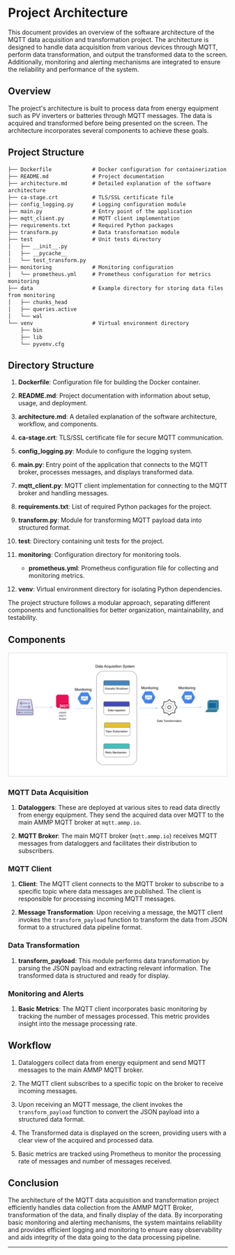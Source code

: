 # Project Architecture

This document provides an overview of the software architecture of the MQTT data acquisition and transformation project. The architecture is designed to handle data acquisition from various devices through MQTT, perform data transformation, and output the transformed data to the screen. Additionally, monitoring and alerting mechanisms are integrated to ensure the reliability and performance of the system.

## Overview

The project's architecture is built to process data from energy equipment such as PV inverters or batteries through MQTT messages. The data is acquired and transformed before being presented on the screen. The architecture incorporates several components to achieve these goals.

## Project Structure

```
├── Dockerfile             # Docker configuration for containerization
├── README.md              # Project documentation
├── architecture.md        # Detailed explanation of the software architecture
├── ca-stage.crt           # TLS/SSL certificate file
├── config_logging.py      # Logging configuration module
├── main.py                # Entry point of the application
├── mqtt_client.py         # MQTT client implementation
├── requirements.txt       # Required Python packages
├── transform.py           # Data transformation module
├── test                   # Unit tests directory
│   ├── __init__.py
│   ├── __pycache__
│   └── test_transform.py
├── monitoring             # Monitoring configuration
│   └── prometheus.yml     # Prometheus configuration for metrics monitoring
├── data                   # Example directory for storing data files from monitoring
│   ├── chunks_head
│   ├── queries.active
│   └── wal
└── venv                   # Virtual environment directory
    ├── bin
    ├── lib
    └── pyvenv.cfg
```

## Directory Structure

1. **Dockerfile**: Configuration file for building the Docker container.

2. **README.md**: Project documentation with information about setup, usage, and deployment.

3. **architecture.md**: A detailed explanation of the software architecture, workflow, and components.

4. **ca-stage.crt**: TLS/SSL certificate file for secure MQTT communication.

5. **config_logging.py**: Module to configure the logging system.

6. **main.py**: Entry point of the application that connects to the MQTT broker, processes messages, and displays transformed data.

7. **mqtt_client.py**: MQTT client implementation for connecting to the MQTT broker and handling messages.

8. **requirements.txt**: List of required Python packages for the project.

9. **transform.py**: Module for transforming MQTT payload data into structured format.

10. **test**: Directory containing unit tests for the project.

11. **monitoring**: Configuration directory for monitoring tools.

    - **prometheus.yml**: Prometheus configuration file for collecting and monitoring metrics.

12. **venv**: Virtual environment directory for isolating Python dependencies.

The project structure follows a modular approach, separating different components and functionalities for better organization, maintainability, and testability.

## Components
![Alt text](image.png)
### MQTT Data Acquisition

1. **Dataloggers**: These are deployed at various sites to read data directly from energy equipment. They send the acquired data over MQTT to the main AMMP MQTT broker at `mqtt.ammp.io`.

2. **MQTT Broker**: The main MQTT broker (`mqtt.ammp.io`) receives MQTT messages from dataloggers and facilitates their distribution to subscribers.

### MQTT Client

1. **Client**: The MQTT client connects to the MQTT broker to subscribe to a specific topic where data messages are published. The client is responsible for processing incoming MQTT messages.

2. **Message Transformation**: Upon receiving a message, the MQTT client invokes the `transform_payload` function to transform the data from JSON format to a structured data pipeline format.

### Data Transformation

1. **transform_payload**: This module performs data transformation by parsing the JSON payload and extracting relevant information. The transformed data is structured and ready for display.

### Monitoring and Alerts

1. **Basic Metrics**: The MQTT client incorporates basic monitoring by tracking the number of messages processed. This metric provides insight into the message processing rate.


## Workflow

1. Dataloggers collect data from energy equipment and send MQTT messages to the main AMMP MQTT broker.

2. The MQTT client subscribes to a specific topic on the broker to receive incoming messages.

3. Upon receiving an MQTT message, the client invokes the `transform_payload` function to convert the JSON payload into a structured data format.

4. The Transformed data is displayed on the screen, providing users with a clear view of the acquired and processed data.

5. Basic metrics are tracked using Prometheus to monitor the processing rate of messages and number of messages received.


## Conclusion

The architecture of the MQTT data acquisition and transformation project efficiently handles data collection from the AMMP MQTT Broker, transformation of the data, and finally display of the data. By incorporating basic monitoring and alerting mechanisms, the system maintains reliability and provides efficient logging and monitoring to ensure easy observability and aids integrity of the data going to the data processing pipeline.

---


